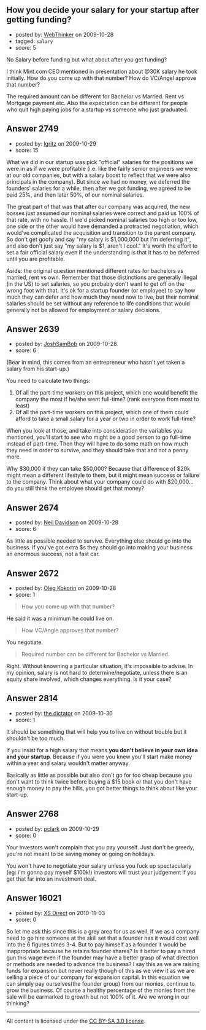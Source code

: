 ## How you decide your salary for your startup after getting funding?

- posted by: [WebThinker](https://stackexchange.com/users/-1/506-webthinker) on 2009-10-28
- tagged: `salary`
- score: 5

No Salary before funding but what about after you get funding?

I think Mint.com CEO mentioned in presentation about @30K salary he took initially. How do you come up with that number? How do VC/Angel approve that number?

The required amount can be different for Bachelor vs Married. Rent vs Mortgage payment etc. Also the expectation can be different for people who quit high paying jobs for a startup vs someone who just graduated.




## Answer 2749

- posted by: [lgritz](https://stackexchange.com/users/-1/1078-lgritz) on 2009-10-29
- score: 15

What we did in our startup was pick "official" salaries for the positions we were in as if we were profitable (i.e. like the fairly senior engineers we were at our old companies, but with a salary boost to reflect that we were also principals in the company).  But since we had no money, we deferred the founders' salaries for a while, then after we got funding, we agreed to be paid 25%, and then later 50%, of our nominal salaries.  

The great part of that was that after our company was acquired, the new bosses just assumed our nominal salaries were correct and paid us 100% of that rate, with no hassle.  If we'd picked nominal salaries too high or too low, one side or the other would have demanded a protracted negotiation, which would've complicated the acquisition and transition to the parent company.  So don't get goofy and say "my salary is $1,000,000 but I'm deferring it", and also don't just say "my salary is $1, aren't I cool."  It's worth the effort to set a fair official salary even if the understanding is that it has to be deferred until you are profitable.

Aside: the original question mentioned different rates for bachelors vs married, rent vs own.  Remember that those distinctions are generally illegal (in the US) to set salaries, so you probably don't want to get off on the wrong foot with that.  It's ok for a startup founder (or employee) to say how much they can defer and how much they need now to live, but their nominal salaries should be set without any reference to life conditions that would generally not be allowed for employment or salary decisions.




## Answer 2639

- posted by: [JoshSamBob](https://stackexchange.com/users/-1/940-joshsambob) on 2009-10-28
- score: 6

(Bear in mind, this comes from an entrepreneur who hasn't yet taken a salary from his start-up.)

You need to calculate two things:

 1. Of all the part-time workers on this project, which one would benefit the company the most if he/she went full-time? (rank everyone from most to least)
 2. Of all the part-time workers on this project, which one of them could afford to take a small salary for a year or two in order to work full-time?

When you look at those, and take into consideration the variables you mentioned, you'll start to see who might be a good person to go full-time instead of part-time. Then they will have to do some math on how much they need in order to survive, and they should take that and not a penny more.

Why $30,000 if they can take $50,000? Because that difference of $20k might mean a different lifestyle to them, but it might mean success or failure to the company. Think about what your company could do with $20,000... do you still think the employee should get that money?


## Answer 2674

- posted by: [Neil Davidson](https://stackexchange.com/users/-1/210-neil-davidson) on 2009-10-28
- score: 6

As little as possible needed to survive. Everything else should go into the business. If you've got extra $s they should go into making your business an enormous success, not a fast car.


## Answer 2672

- posted by: [Oleg Kokorin](https://stackexchange.com/users/-1/968-oleg-kokorin) on 2009-10-28
- score: 1

> How you come up with that number? 

He said it was a minimum he could live on.

> How VC/Angle approves that number?

You negotiate.

> Required number can be different for Bachelor vs Married.

Right. Without knowning a particular situation, it's impossible to advise. In my opinion, salary is not hard to determine/negotiate, unless there is an equity share involved, which changes everything. Is it your case?



## Answer 2814

- posted by: [the dictator](https://stackexchange.com/users/-1/473-the-dictator) on 2009-10-30
- score: 1

It should be something that will help you to live on without trouble but it shouldn't be too much.

If you insist for a high salary that means **you don't believe in your own idea and your startup**. Because if you were you knew you'll start make money within a year and salary wouldn't matter anyway.

Basically as little as possible but also don't go for too cheap because you don't want to think twice before buying a $15 book or that you don't have enough money to pay the bills, you got better things to think about like your start-up.


## Answer 2768

- posted by: [pclark](https://stackexchange.com/users/-1/303-pclark) on 2009-10-29
- score: 0

Your investors won't complain that you pay yourself. Just don't be greedy, you're not meant to be saving money or going on holidays. 

You won't have to negotiate your salary unless you fuck up spectacularly (eg: i'm gonna pay myself $100k!) investors will trust your judgement if you get that far into an investment deal.


## Answer 16021

- posted by: [XS Direct](https://stackexchange.com/users/-1/4834-xs-direct) on 2010-11-03
- score: 0

So let me ask this since this is a grey area for us as well. If we as a company need to go hire someone at the skill set that a founder has it would cost well into the 6 figures times 3-4. But to pay himself as a founder it would be inappropriate because he retains founder shares? Is it better to pay a hired gun this wage even if the founder may have a better grasp of what direction or methods are needed to advance the business? 
I say this as we are raising funds for expansion but never really though of this as we view it as we are selling a piece of our company for expansion capital. In this equation we can simply pay ourselves(the founder group) from our monies, continue to grow the business. Of course a healthy percentage of the monies from the sale will be earmarked to growth but not 100% of it. Are we wrong in our thinking?



---

All content is licensed under the [CC BY-SA 3.0 license](https://creativecommons.org/licenses/by-sa/3.0/).
